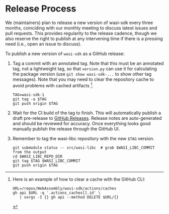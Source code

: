 # Release Process

We (maintainers) plan to release a new version of wasi-sdk every three months,
coinciding with our monthly meeting to discuss latest issues and pull requests.
This provides regularity to the release cadence, though we also reserve the
right to publish at any intervening time if there is a pressing need (i.e., open
an issue to discuss).

To publish a new version of `wasi-sdk` as a GitHub release:

1. Tag a commit with an annotated tag. Note that this must be an annotated tag,
   not a lightweight tag, so that `version.py` can use it for calculating the
   package version (use `git show wasi-sdk-...` to show other tag messages).
   Note that you may need to clear the repository cache to avoid problems with
   cached artifacts [^cache].

   ```shell script
   TAG=wasi-sdk-1
   git tag -a $TAG
   git push origin $TAG
   ```

2. Wait for the CI build of the tag to finish. This will automatically publish
   a draft pre-release to [GitHub Releases](https://github.com/WebAssembly/wasi-sdk/releases).
   Release notes are auto-generated and should be reviewed for accuracy. Once
   everything looks good manually publish the release through the GitHub UI.

3. Remember to tag the wasi-libc repository with the new `$TAG` version.

   ```shell script
   git submodule status -- src/wasi-libc  # grab $WASI_LIBC_COMMIT from the output
   cd $WASI_LIBC_REPO_DIR
   git tag $TAG $WASI_LIBC_COMMIT
   git push origin $TAG
   ```

[^cache]: Here is an example of how to clear a cache with the GitHub CLI:

    ```shell script
    URL=/repos/WebAssembly/wasi-sdk/actions/caches
    gh api $URL -q '.actions_caches[].id' \
       | xargs -I {} gh api --method DELETE $URL/{}
    ```

